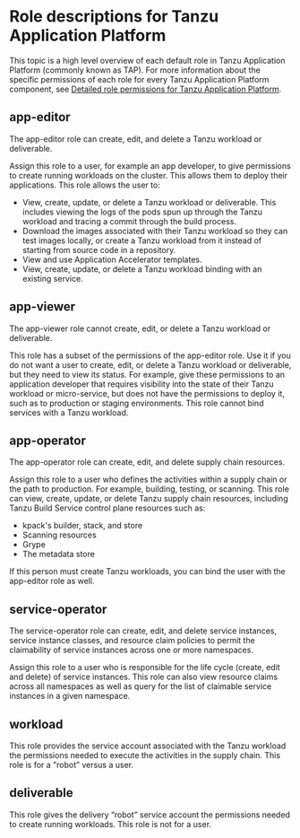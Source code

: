 # Role descriptions for Tanzu Application Platform

This topic is a high level overview of each default role in Tanzu Application Platform (commonly
known as TAP). For more information about the specific permissions of each role for every Tanzu
Application Platform component, see
[Detailed role permissions for Tanzu Application Platform](permissions-breakdown.hbs.md).

## <a id="app-editor"></a>app-editor

The app-editor role can create, edit, and delete a Tanzu workload or deliverable.

Assign this role to a user, for example an app developer, to give permissions to create running workloads on the cluster. This allows them to deploy their applications. This role allows the user to:

* View, create, update, or delete a Tanzu workload or deliverable. This includes viewing the logs of the pods spun up through the Tanzu workload and tracing a commit through the build process.
* Download the images associated with their Tanzu workload so they can test images locally, or create a Tanzu workload from it instead of starting from source code in a repository.
* View and use Application Accelerator templates.
* View, create, update, or delete a Tanzu workload binding with an existing service.

## <a id="app-viewer"></a>app-viewer

The app-viewer role cannot create, edit, or delete a Tanzu workload or deliverable.

This role has a subset of the permissions of the app-editor role.  Use it if you do not want a user to create, edit, or delete a Tanzu workload or deliverable, but they need to view its status. For example, give these permissions to an application developer that requires visibility into the state of their Tanzu workload or micro-service, but does not have the permissions to deploy it, such as to production or staging environments. This role cannot bind services with a Tanzu workload.

## <a id="app-operator"></a>app-operator

The app-operator role can create, edit, and delete supply chain resources.

Assign this role to a user who defines the activities within a supply chain or the path to production. For example, building, testing, or scanning. This role can view, create, update, or delete Tanzu supply chain resources, including Tanzu Build Service control plane resources such as:

- kpack's builder, stack, and store
- Scanning resources
- Grype
- The metadata store

If this person must create Tanzu workloads, you can bind the user with the app-editor role as well.

## <a id="service-operator"></a>service-operator

The service-operator role can create, edit, and delete service instances, service instance classes, and resource claim policies to permit the claimability of service instances across one or more namespaces.

Assign this role to a user who is responsible for the life cycle (create, edit and delete) of service instances. This role can also view resource claims across all namespaces as well as query for the list of claimable service instances in a given namespace.

## <a id="workload"></a>workload

This role provides the service account associated with the Tanzu workload the permissions needed to execute the activities in the supply chain. This role is for a "robot” versus a user.

## <a id="deliverable"></a>deliverable

This role gives the delivery “robot” service account the permissions needed to create running workloads. This role is not for a user.
